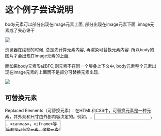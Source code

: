 # 这个例子尝试说明
body元素可以部分出现在image元素上面, 部分出现在image元素下面. image元素成了夹心饼干

![](../img/capture-1.jpg)

浏览器在绘制的时候, 总是先计算元素内容, 再渲染可替换元素内容. 所以body的图片才会出现在image元素的上面.

而如果body元素形成BFC,则元素不在同一个层叠上下文中, body元素整个元素出现在image元素的上面而不是部分可替换元素出现.

![](../img/capture-2.png)

## 可替换元素
Replaced Elements（可替换元素）：在HTML和CSS中，可替换元素是一种元素，其外观和尺寸由外部内容决定的。例如，<img>，<input>，<textarea>，<canvas>，<iframe>等等都是可替换元素。这些元素的内容由外部来源（例如图片URL或用户输入）决定。

## 层叠上下文
在CSS中，堆叠上下文是HTML元素的三维概念，这个概念有助于确定在页面上的元素如何覆盖其他元素。创建新的堆叠上下文的属性包括但不限于：position (非static)，z-index (非auto)，opacity (小于1)，transform，filter (非none)等等。